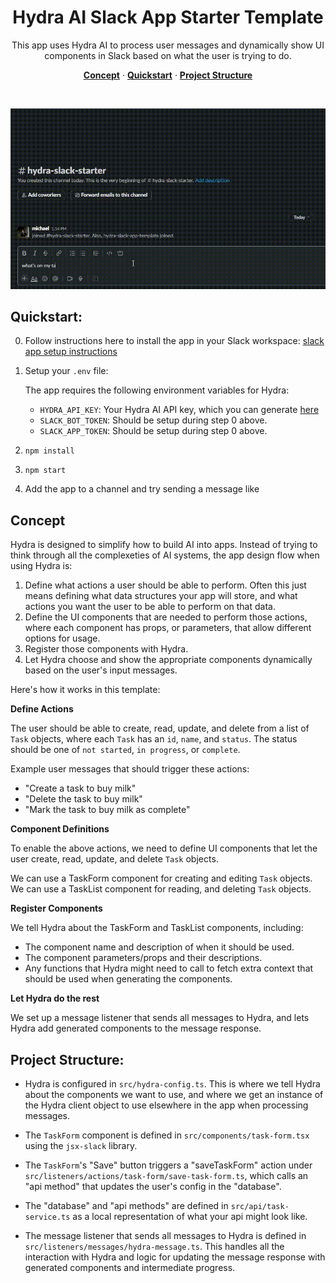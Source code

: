 <h1 align="center">Hydra AI Slack App Starter Template</h1>

<p align="center">This app uses Hydra AI to process user messages and dynamically show UI components in Slack based on what the user is trying to do.</p>

<p align="center">
  <a href="#concept"><strong>Concept</strong></a> ·
  <a href="#quickstart"><strong>Quickstart</strong></a> ·
  <a href="#project-structure"><strong>Project Structure</strong></a>
</p>
<br/>

<p align="center">
  <img src="./assets/demo.gif" alt="Demo of Hydra AI Slack App" width="600"/>
</p>

## Quickstart:

0. Follow instructions here to install the app in your Slack workspace: [slack app setup instructions](https://github.com/slack-samples/bolt-ts-starter-template?tab=readme-ov-file#create-a-slack-app)
1. Setup your `.env` file:

   The app requires the following environment variables for Hydra:

   - `HYDRA_API_KEY`: Your Hydra AI API key, which you can generate [here](https://usehydra.ai/dashboard)
   - `SLACK_BOT_TOKEN`: Should be setup during step 0 above.
   - `SLACK_APP_TOKEN`: Should be setup during step 0 above.

1. `npm install`
2. `npm start`
3. Add the app to a channel and try sending a message like 

## Concept

Hydra is designed to simplify how to build AI into apps. Instead of trying to think through all the complexeties of AI systems, the app design flow when using Hydra is:

1. Define what actions a user should be able to perform. Often this just means defining what data structures your app will store, and what actions you want the user to be able to perform on that data.
2. Define the UI components that are needed to perform those actions, where each component has props, or parameters, that allow different options for usage.
3. Register those components with Hydra.
4. Let Hydra choose and show the appropriate components dynamically based on the user's input messages.

 Here's how it works in this template:

**Define Actions**

The user should be able to create, read, update, and delete from a list of `Task` objects, where each `Task` has an `id`, `name`, and `status`. The status should be one of `not started`, `in progress`, or `complete`.

Example user messages that should trigger these actions:

- "Create a task to buy milk"
- "Delete the task to buy milk"
- "Mark the task to buy milk as complete"

**Component Definitions**

To enable the above actions, we need to define UI components that let the user create, read, update, and delete `Task` objects.

We can use a TaskForm component for creating and editing `Task` objects. We can use a TaskList component for reading, and deleting `Task` objects.

**Register Components**

We tell Hydra about the TaskForm and TaskList components, including:

- The component name and description of when it should be used.
- The component parameters/props and their descriptions.
- Any functions that Hydra might need to call to fetch extra context that should be used when generating the components.

**Let Hydra do the rest**

We set up a message listener that sends all messages to Hydra, and lets Hydra add generated components to the message response.

## Project Structure:

- Hydra is configured in `src/hydra-config.ts`. This is where we tell Hydra about the components we want to use, and where we get an instance of the Hydra client object to use elsewhere in the app when processing messages.

- The `TaskForm` component is defined in `src/components/task-form.tsx` using the `jsx-slack` library. 

- The `TaskForm`'s "Save" button triggers a "saveTaskForm" action under `src/listeners/actions/task-form/save-task-form.ts`, which calls an "api method" that updates the user's config in the "database".

- The "database" and "api methods" are defined in `src/api/task-service.ts` as a local representation of what your api might look like.

- The message listener that sends all messages to Hydra is defined in `src/listeners/messages/hydra-message.ts`. This handles all the interaction with Hydra and logic for updating the message response with generated components and intermediate progress.

